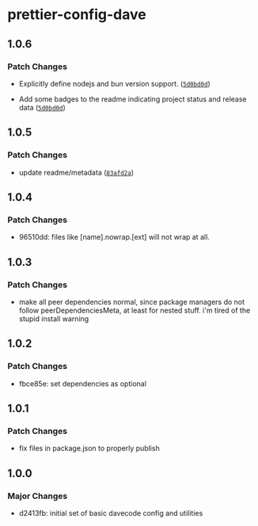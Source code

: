# prettier-config-dave

## 1.0.6

### Patch Changes

- Explicitly define nodejs and bun version support. ([`5d0bd0d`](https://github.com/paperdave/various/commit/5d0bd0de6a8429802a66e393134a798b6ea2ff4f))

* Add some badges to the readme indicating project status and release data ([`5d0bd0d`](https://github.com/paperdave/various/commit/5d0bd0de6a8429802a66e393134a798b6ea2ff4f))

## 1.0.5

### Patch Changes

- update readme/metadata ([`83afd2a`](https://github.com/paperdave/various/commit/83afd2a419e32fe3f9c7e55f756fb063eb9257ca))

## 1.0.4

### Patch Changes

- 96510dd: files like [name].nowrap.[ext] will not wrap at all.

## 1.0.3

### Patch Changes

- make all peer dependencies normal, since package managers do not follow peerDependenciesMeta, at
  least for nested stuff. i'm tired of the stupid install warning

## 1.0.2

### Patch Changes

- fbce85e: set dependencies as optional

## 1.0.1

### Patch Changes

- fix files in package.json to properly publish

## 1.0.0

### Major Changes

- d2413fb: initial set of basic davecode config and utilities
